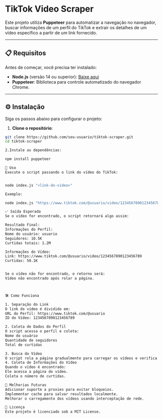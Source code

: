 # TikTok Video Scraper

Este projeto utiliza **Puppeteer** para automatizar a navegação no navegador, buscar informações de um perfil do TikTok e extrair os detalhes de um vídeo específico a partir de um link fornecido.

---

## 📋 **Requisitos**

Antes de começar, você precisa ter instalado:

- **Node.js** (versão 14 ou superior): [Baixe aqui](https://nodejs.org)
- **Puppeteer**: Biblioteca para controle automatizado do navegador Chrome.

---

## ⚙️ **Instalação**

Siga os passos abaixo para configurar o projeto:

1. **Clone o repositório**:

```bash
git clone https://github.com/seu-usuario/tiktok-scraper.git
cd tiktok-scraper

2.Instale as dependências:

npm install puppeteer

🚀 Uso
Execute o script passando o link do vídeo do TikTok:


node index.js "<link-do-video>"

Exemplo:

node index.js "https://www.tiktok.com/@usuario/video/1234567890123456789"

✅ Saída Esperada
Se o vídeo for encontrado, o script retornará algo assim:

Resultado Final:
Informações do Perfil:
Nome do usuário: usuario
Seguidores: 10.5K
Curtidas totais: 1.2M

Informações do Vídeo:
Link: https://www.tiktok.com/@usuario/video/1234567890123456789
Curtidas: 50.1K


Se o vídeo não for encontrado, o retorno será:
Vídeo não encontrado após rolar a página.



🛠️ Como Funciona

1. Separação do Link
O link do vídeo é dividido em:
URL do Perfil: https://www.tiktok.com/@usuario
ID do Vídeo: 1234567890123456789

2. Coleta de Dados do Perfil
O script acessa o perfil e coleta:
Nome do usuário
Quantidade de seguidores
Total de curtidas

3. Busca do Vídeo
O script rola a página gradualmente para carregar os vídeos e verifica se o vídeo desejado foi encontrado.
4. Coleta de Informações do Vídeo
Quando o vídeo é encontrado:
Ele acessa a página do vídeo.
Coleta o número de curtidas.

🚧 Melhorias Futuras
Adicionar suporte a proxies para evitar bloqueios.
Implementar cache para salvar resultados localmente.
Melhorar o carregamento dos vídeos usando interceptação de rede.

📜 Licença
Este projeto é licenciado sob a MIT License.
